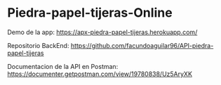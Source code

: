 # Piedra-papel-tijeras-Online

Demo de la app:  https://apx-piedra-papel-tijeras.herokuapp.com/

Repositorio BackEnd: https://github.com/facundoaguilar96/API-piedra-papel-tijeras

Documentacion de la API en Postman: https://documenter.getpostman.com/view/19780838/Uz5AryXK
